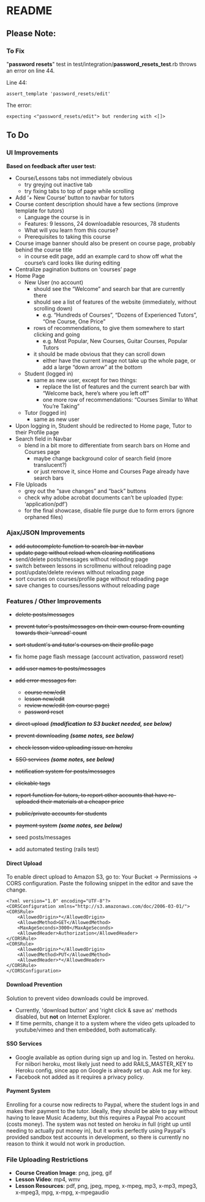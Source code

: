 # README

## Please Note:

### To Fix
    
"**password resets**" test in test/integration/**password_resets_test**.rb
throws an error on line 44.

Line 44:
```
assert_template 'password_resets/edit'
```

The error:
```
expecting <"password_resets/edit"> but rendering with <[]>
```

## To Do

### UI Improvements

**Based on feedback after user test:**
- Course/Lessons tabs not immediately obvious
  - try greyjng out inactive tab
  - try fixing tabs to top of page while scrolling
- Add ‘+ New Course’ button to navbar for tutors
- Course content description should have a few sections (improve template for tutors)
  - Language the course is in
  - Features: 9 lessons, 24 downloadable resources, 78 students
  - What will you learn from this course?
  - Prerequisites to taking this course
- Course image banner should also be present on course page, probably behind the course title
  - in course edit page, add an example card to show off what the course’s card looks like during editing
- Centralize pagination buttons on ‘courses’ page
- Home Page
  - New User (no account)
    - should see the “Welcome” and search bar that are currently there
    - should see a list of features of the website (immediately, without scrolling down)
      - e.g. “Hundreds of Courses”, “Dozens of Experienced Tutors”, “One Course, One Price”
    - rows of recommendations, to give them somewhere to start clicking and going
      - e.g. Most Popular, New Courses, Guitar Courses, Popular Tutors
    - it should be made obvious that they can scroll down
      - either have the current image not take up the whole page, or add a large “down arrow” at the bottom
  - Student (logged in)
    - same as new user, except for two things:
      - replace the list of features and the current search bar with “Welcome back, here’s where you left off”
      - one more row of recommendations: “Courses Similar to What You’re Taking”
  - Tutor (logged in)
    - same as new user
- Upon logging in, Student should be redirected to Home page, Tutor to their Profile page  
- Search field in Navbar
  - blend in a bit more to differentiate from search bars on Home and Courses page
    - maybe change background color of search field (more translucent?)
    - or just remove it, since Home and Courses Page already have search bars
- File Uploads
  - grey out the “save changes” and “back” buttons
  - check why adobe acrobat documents can’t be uploaded (type: ‘application/pdf’)
  - for the final showcase, disable file purge due to form errors (ignore orphaned files)

### Ajax/JSON Improvements

- ~~add autocomplete function to search bar in navbar~~
- ~~update page without reload when clearing notifications~~
- send/delete posts/messages without reloading page
- switch between lessons in scrollmenu without reloading page
- post/update/delete reviews without reloading page
- sort courses on courses/profile page without reloading page
- save changes to courses/lessons without reloading page

### Features / Other Improvements

- ~~delete posts/messages~~
- ~~prevent tutor's posts/messages on their own course from counting towards their 'unread' count~~
- ~~sort student's and tutor's courses on their profile page~~
- fix home page flash message (account activation, password reset)
- ~~add user names to posts/messages~~
- ~~add error messages for:~~ 
  - ~~course new/edit~~
  - ~~lesson new/edit~~
  - ~~review new/edit (on course page)~~
  - ~~password reset~~
 
- ~~direct upload~~ **_(modification to S3 bucket needed, see below)_**
- ~~prevent downloading~~ **_(some notes, see below)_**
- ~~check lesson video uploading issue on heroku~~
 
- ~~SSO services~~ **_(some notes, see below)_**
- ~~notification system for posts/messages~~
- ~~clickable tags~~
- ~~report function for tutors, to report other accounts that have re-uploaded their materials at a cheaper price~~
- ~~public/private accounts for students~~
- ~~payment system~~ **_(some notes, see below)_**

- seed posts/messages

- add automated testing (rails test)

#### Direct Upload

To enable direct upload to Amazon S3, go to: Your Bucket -> Permissions -> CORS configuration. Paste the following snippet in the editor and save the change.
```
<?xml version="1.0" encoding="UTF-8"?>
<CORSConfiguration xmlns="http://s3.amazonaws.com/doc/2006-03-01/">
<CORSRule>
    <AllowedOrigin>*</AllowedOrigin>
    <AllowedMethod>GET</AllowedMethod>
    <MaxAgeSeconds>3000</MaxAgeSeconds>
    <AllowedHeader>Authorization</AllowedHeader>
</CORSRule>
<CORSRule>
    <AllowedOrigin>*</AllowedOrigin>
    <AllowedMethod>PUT</AllowedMethod>
    <AllowedHeader>*</AllowedHeader>
</CORSRule>
</CORSConfiguration>
```

#### Download Prevention

Solution to prevent video downloads could be improved.
- Currently, 'download button' and 'right click & save as' methods disabled,
  but **not** on Internet Explorer.
- If time permits, change it to a system where the video gets uploaded to
  youtube/vimeo and then embedded, both automatically.

#### SSO Services

- Google available as option during sign up and log in. Tested on heroku.
  For niibori heroku, most likely just need to add RAILS_MASTER_KEY to Heroku
config, since app on Google is already set up. Ask me for key.
- Facebook not added as it requires a privacy policy.

#### Payment System
Enrolling for a course now redirects to Paypal, where the student logs in and
makes their payment to the tutor. Ideally, they should be able to pay without
having to leave Music Academy, but this requires a Paypal Pro account (costs
money). The system was not tested on heroku in full (right up until needing to
actually put money in), but it works perfectly using Paypal's provided sandbox
test accounts in development, so there is currently no reason to think it would
not work in production.

### File Uploading Restrictions
  - **Course Creation Image**: png, jpeg, gif
  - **Lesson Video**: mp4, wmv
  - **Lesson Resources**: pdf, png, jpeg, mpeg, x-mpeg, mp3, x-mp3, mpeg3, x-mpeg3, mpg, x-mpg, x-mpegaudio
